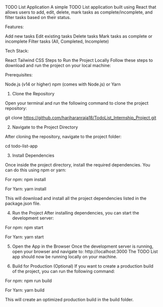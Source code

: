 TODO List Application
A simple TODO List application built using React that allows users to add, edit, delete, mark tasks as complete/incomplete, and filter tasks based on their status.

Features:

Add new tasks
Edit existing tasks
Delete tasks
Mark tasks as complete or incomplete
Filter tasks (All, Completed, Incomplete)

Tech Stack:

React
Tailwind CSS
Steps to Run the Project Locally
Follow these steps to download and run the project on your local machine:

Prerequisites:

Node.js (v14 or higher)
npm (comes with Node.js) or Yarn

1. Clone the Repository

Open your terminal and run the following command to clone the project repository:

git clone https://github.com/hariharanraja18/TodoList_Internship_Project.git

2. Navigate to the Project Directory

After cloning the repository, navigate to the project folder:

cd todo-list-app

3. Install Dependencies

Once inside the project directory, install the required dependencies. You can do this using npm or yarn:

For npm:
npm install

For Yarn:
yarn install

This will download and install all the project dependencies listed in the package.json file.

4. Run the Project
   After installing dependencies, you can start the development server:

For npm:
npm start

For Yarn:
yarn start

5. Open the App in the Browser
   Once the development server is running, open your browser and navigate to:
   http://localhost:3000
   The TODO List app should now be running locally on your machine.

6. Build for Production (Optional)
   If you want to create a production build of the project, you can run the following command:

For npm:
npm run build

For Yarn:
yarn build

This will create an optimized production build in the build folder.
